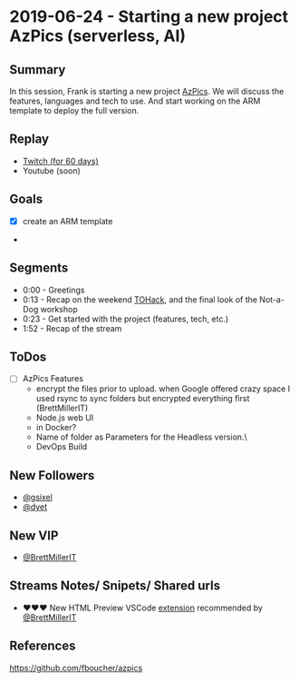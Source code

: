 
# 2019-06-24 - Starting a new project AzPics (serverless, AI)

Summary
-------

In this session, Frank is starting a new project [AzPics](https://github.com/fboucher/azpics). We will discuss the features, languages and tech to use. And start working on the ARM template to deploy the full version.

Replay
------

- [Twitch (for 60 days)](https://www.twitch.tv/videos/)
- Youtube (soon)

Goals
-----

- [x] create an ARM template
-  

Segments
--------

- 0:00 - Greetings
- 0:13 - Recap on the weekend [TOHack](https://www.tohacks.ca/), and the final look of the Not-a-Dog workshop
- 0:23 - Get started with the project (features, tech, etc.)
- 1:52 - Recap of the stream


ToDos
-----
- [ ] AzPics Features
    - encrypt the files prior to upload. when Google offered crazy space I used rsync to sync folders but encrypted everything first (BrettMillerIT)
    - Node.js web UI
    - in Docker?
    - Name of folder as Parameters for the Headless version.\
    - DevOps Build


New Followers
-------------

- [@gsixel](https://www.twitch.tv/gsixel)
- [@dyet](https://www.twitch.tv/dyet)

New VIP
---------------

- [@BrettMillerIT](https://www.twitch.tv/BrettMillerIT)


Streams Notes/ Snipets/ Shared urls
-----------------------------------

- ❤❤❤ New HTML Preview VSCode [extension](https://marketplace.visualstudio.com/items?itemName=tht13.html-preview-vscode) recommended by [@BrettMillerIT](https://www.twitch.tv/BrettMillerIT)


References
----------

https://github.com/fboucher/azpics